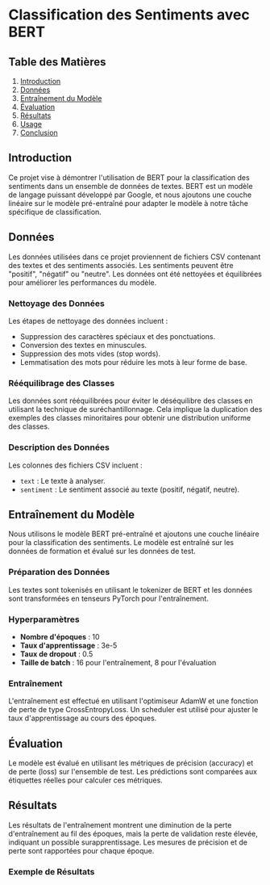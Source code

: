 # Classification des Sentiments avec BERT

## Table des Matières
1. [Introduction](#introduction)
2. [Données](#données)
3. [Entraînement du Modèle](#entraînement-du-modèle)
4. [Évaluation](#évaluation)
5. [Résultats](#résultats)
6. [Usage](#usage)
7. [Conclusion](#conclusion)

## Introduction
Ce projet vise à démontrer l'utilisation de BERT pour la classification des sentiments dans un ensemble de données de textes. BERT est un modèle de langage puissant développé par Google, et nous ajoutons une couche linéaire sur le modèle pré-entraîné pour adapter le modèle à notre tâche spécifique de classification.

## Données
Les données utilisées dans ce projet proviennent de fichiers CSV contenant des textes et des sentiments associés. Les sentiments peuvent être "positif", "négatif" ou "neutre". Les données ont été nettoyées et équilibrées pour améliorer les performances du modèle.

### Nettoyage des Données
Les étapes de nettoyage des données incluent :
- Suppression des caractères spéciaux et des ponctuations.
- Conversion des textes en minuscules.
- Suppression des mots vides (stop words).
- Lemmatisation des mots pour réduire les mots à leur forme de base.

### Rééquilibrage des Classes
Les données sont rééquilibrées pour éviter le déséquilibre des classes en utilisant la technique de suréchantillonnage. Cela implique la duplication des exemples des classes minoritaires pour obtenir une distribution uniforme des classes.

### Description des Données
Les colonnes des fichiers CSV incluent :
- `text` : Le texte à analyser.
- `sentiment` : Le sentiment associé au texte (positif, négatif, neutre).

## Entraînement du Modèle
Nous utilisons le modèle BERT pré-entraîné et ajoutons une couche linéaire pour la classification des sentiments. Le modèle est entraîné sur les données de formation et évalué sur les données de test.

### Préparation des Données
Les textes sont tokenisés en utilisant le tokenizer de BERT et les données sont transformées en tenseurs PyTorch pour l'entraînement.

### Hyperparamètres
- **Nombre d'époques** : 10
- **Taux d'apprentissage** : 3e-5
- **Taux de dropout** : 0.5
- **Taille de batch** : 16 pour l'entraînement, 8 pour l'évaluation

### Entraînement
L'entraînement est effectué en utilisant l'optimiseur AdamW et une fonction de perte de type CrossEntropyLoss. Un scheduler est utilisé pour ajuster le taux d'apprentissage au cours des époques.

## Évaluation
Le modèle est évalué en utilisant les métriques de précision (accuracy) et de perte (loss) sur l'ensemble de test. Les prédictions sont comparées aux étiquettes réelles pour calculer ces métriques.

## Résultats
Les résultats de l'entraînement montrent une diminution de la perte d'entraînement au fil des époques, mais la perte de validation reste élevée, indiquant un possible surapprentissage. Les mesures de précision et de perte sont rapportées pour chaque époque.

### Exemple de Résultats
